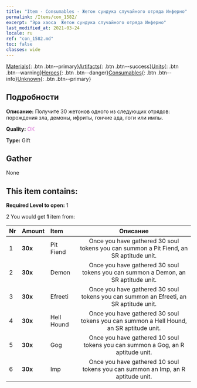 ```yaml
---
title: "Item - Consumables - Жетон сундука случайного отряда Инферно"
permalink: /Items/con_1582/
excerpt: "Эра хаоса  Жетон сундука случайного отряда Инферно"
last_modified_at: 2021-03-24
locale: ru
ref: "con_1582.md"
toc: false
classes: wide
---
```

 [Materials](/ru/Items/){: .btn .btn--primary}[Artifacts](/ru/Items/Artifacts/){: .btn .btn--success}[Units](/ru/Items/Units/){: .btn .btn--warning}[Heroes](/ru/Items/Heroes/){: .btn .btn--danger}[Consumables](/ru/Items/Consumables/){: .btn .btn--info}[Unknown](/ru/Items/Unknown/){: .btn .btn--primary}

## Подробности
 **Описание:** Получите 30 жетонов одного из следующих отрядов: порождения зла, демоны, ифриты, гончие ада, гоги или импы.

 **Quality:** <span style="color: #DA70D6">OK</span>

 **Type:** Gift

## Gather

  None

## This item contains:

 **Required Level to open:** 1

 2 You would get **1** item  from:

  | Nr | Amount |     Item    | Описание |
  |:---|:-------|:------------|:-----------:|
  | 1 |  **30x** | Pit Fiend | Once you have gathered 30 soul tokens you can summon a Pit Fiend, an SR aptitude unit.  | 
  | 2 |  **30x** | Demon | Once you have gathered 30 soul tokens you can summon a Demon, an SR aptitude unit.  | 
  | 3 |  **30x** | Efreeti | Once you have gathered 30 soul tokens you can summon an Efreeti, an SR aptitude unit.  | 
  | 4 |  **30x** | Hell Hound | Once you have gathered 30 soul tokens you can summon a Hell Hound, an SR aptitude unit.  | 
  | 5 |  **30x** | Gog | Once you have gathered 10 soul tokens you can summon a Gog, an R aptitude unit.  | 
  | 6 |  **30x** | Imp | Once you have gathered 10 soul tokens you can summon an Imp, an R aptitude unit.  | 
